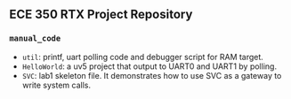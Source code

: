 ## ECE 350 RTX Project Repository

### `manual_code`

* `util`: printf, uart polling code and debugger script for RAM target.
* `HelloWorld`: a uv5 project that output to UART0 and UART1 by polling.
* `SVC`: lab1 skeleton file. It demonstrates how to use SVC as a gateway to write system calls.

